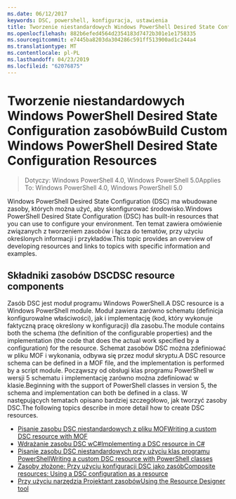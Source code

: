 ```yaml
---
ms.date: 06/12/2017
keywords: DSC, powershell, konfiguracja, ustawienia
title: Tworzenie niestandardowych Windows PowerShell Desired State Configuration zasobów
ms.openlocfilehash: 882b6efed4564d2354183d7472b301e1e1758335
ms.sourcegitcommit: e7445ba8203da304286c591ff513900ad1c244a4
ms.translationtype: MT
ms.contentlocale: pl-PL
ms.lasthandoff: 04/23/2019
ms.locfileid: "62076875"
---
```

# <a name="build-custom-windows-powershell-desired-state-configuration-resources"></a><span data-ttu-id="79272-103">Tworzenie niestandardowych Windows PowerShell Desired State Configuration zasobów</span><span class="sxs-lookup"><span data-stu-id="79272-103">Build Custom Windows PowerShell Desired State Configuration Resources</span></span>

> <span data-ttu-id="79272-104">Dotyczy: Windows PowerShell 4.0, Windows PowerShell 5.0</span><span class="sxs-lookup"><span data-stu-id="79272-104">Applies To: Windows PowerShell 4.0, Windows PowerShell 5.0</span></span>

<span data-ttu-id="79272-105">Windows PowerShell Desired State Configuration (DSC) ma wbudowane zasoby, których można użyć, aby skonfigurować środowisko.</span><span class="sxs-lookup"><span data-stu-id="79272-105">Windows PowerShell Desired State Configuration (DSC) has built-in resources that you can use to configure your environment.</span></span> <span data-ttu-id="79272-106">Ten temat zawiera omówienie związanych z tworzeniem zasobów i łącza do tematów, przy użyciu określonych informacji i przykładów.</span><span class="sxs-lookup"><span data-stu-id="79272-106">This topic provides an overview of developing resources and links to topics with specific information and examples.</span></span>

## <a name="dsc-resource-components"></a><span data-ttu-id="79272-107">Składniki zasobów DSC</span><span class="sxs-lookup"><span data-stu-id="79272-107">DSC resource components</span></span>

<span data-ttu-id="79272-108">Zasób DSC jest moduł programu Windows PowerShell.</span><span class="sxs-lookup"><span data-stu-id="79272-108">A DSC resource is a Windows PowerShell module.</span></span> <span data-ttu-id="79272-109">Moduł zawiera zarówno schematu (definicja konfigurowalne właściwości), jak i implementację (kod, który wykonuje faktyczną pracę określony w konfiguracji) dla zasobu.</span><span class="sxs-lookup"><span data-stu-id="79272-109">The module contains both the schema (the definition of the configurable properties) and the implementation (the code that does the actual work specified by a configuration) for the resource.</span></span> <span data-ttu-id="79272-110">Schemat zasobów DSC można zdefiniować w pliku MOF i wykonania, odbywa się przez moduł skryptu.</span><span class="sxs-lookup"><span data-stu-id="79272-110">A DSC resource schema can be defined in a MOF file, and the implementation is performed by a script module.</span></span> <span data-ttu-id="79272-111">Począwszy od obsługi klas programu PowerShell w wersji 5 schematu i implementację zarówno można zdefiniować w klasie.</span><span class="sxs-lookup"><span data-stu-id="79272-111">Beginning with the support of PowerShell classes in version 5, the schema and implementation can both be defined in a class.</span></span> <span data-ttu-id="79272-112">W następujących tematach opisano bardziej szczegółowo, jak tworzyć zasoby DSC.</span><span class="sxs-lookup"><span data-stu-id="79272-112">The following topics describe in more detail how to create DSC resources.</span></span>

* [<span data-ttu-id="79272-113">Pisanie zasobu DSC niestandardowych z pliku MOF</span><span class="sxs-lookup"><span data-stu-id="79272-113">Writing a custom DSC resource with MOF</span></span>](authoringResourceMOF.md)
* [<span data-ttu-id="79272-114">Wdrażanie zasobu DSC wC#</span><span class="sxs-lookup"><span data-stu-id="79272-114">Implementing a DSC resource in C#</span></span>](authoringResourceMofCS.md)
* [<span data-ttu-id="79272-115">Pisanie zasobu DSC niestandardowych przy użyciu klas programu PowerShell</span><span class="sxs-lookup"><span data-stu-id="79272-115">Writing a custom DSC resource with PowerShell classes</span></span>](authoringResourceClass.md)
* [<span data-ttu-id="79272-116">Zasoby złożone: Przy użyciu konfiguracji DSC jako zasób</span><span class="sxs-lookup"><span data-stu-id="79272-116">Composite resources: Using a DSC configuration as a resource</span></span>](authoringResourceComposite.md)
* [<span data-ttu-id="79272-117">Przy użyciu narzędzia Projektant zasobów</span><span class="sxs-lookup"><span data-stu-id="79272-117">Using the Resource Designer tool</span></span>](../authoringResourceMofDesigner.md)
